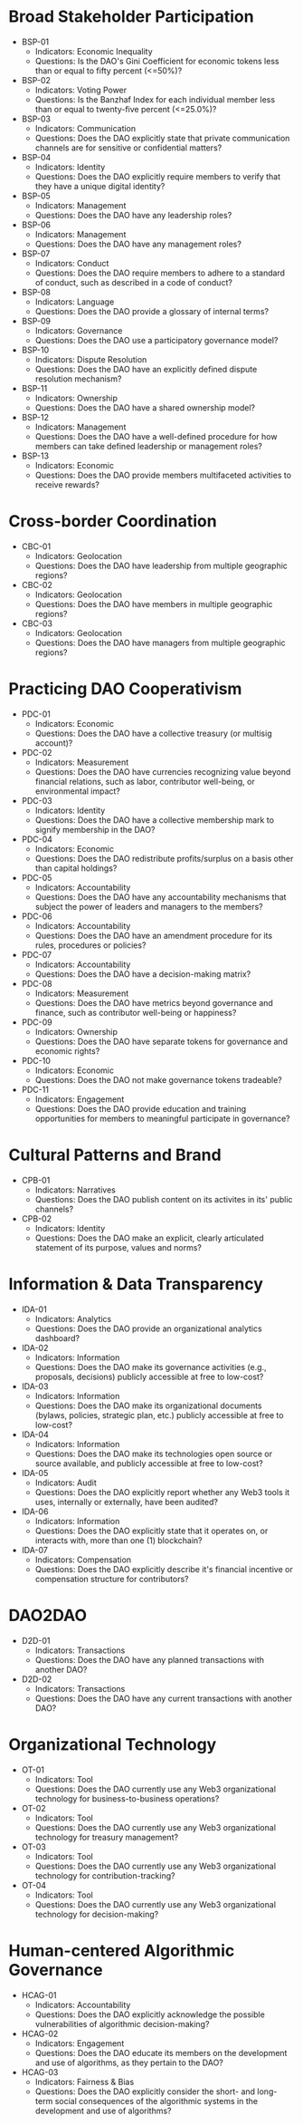 # Broad Stakeholder Participation
- BSP-01
  - Indicators: Economic Inequality
  - Questions: Is the DAO's Gini Coefficient for economic tokens less than or equal to fifty percent (<=50%)?
- BSP-02
  - Indicators: Voting Power
  - Questions: Is the Banzhaf Index for each individual member less than or equal to twenty-five percent (<=25.0%)?
- BSP-03
  - Indicators: Communication
  - Questions: Does the DAO explicitly state that private communication channels are for sensitive or confidential matters?
- BSP-04
  - Indicators: Identity
  - Questions: Does the DAO explicitly require members to verify that they have a unique digital identity?
- BSP-05
  - Indicators: Management
  - Questions: Does the DAO have any leadership roles?
- BSP-06
  - Indicators: Management
  - Questions: Does the DAO have any management roles?
- BSP-07
  - Indicators: Conduct
  - Questions: Does the DAO require members to adhere to a standard of conduct, such as described in a code of conduct?
- BSP-08
  - Indicators: Language
  - Questions: Does the DAO provide a glossary of internal terms?
- BSP-09
  - Indicators: Governance
  - Questions: Does the DAO use a participatory governance model?
- BSP-10
  - Indicators: Dispute Resolution
  - Questions: Does the DAO have an explicitly defined dispute resolution mechanism?
- BSP-11
  - Indicators: Ownership
  - Questions: Does the DAO have a shared ownership model?
- BSP-12
  - Indicators: Management
  - Questions: Does the DAO have a well-defined procedure for how members can take defined leadership or management roles?
- BSP-13
  - Indicators: Economic
  - Questions: Does the DAO provide members multifaceted activities to receive rewards?

# Cross-border Coordination
- CBC-01
  - Indicators: Geolocation
  - Questions: Does the DAO have leadership from multiple geographic regions?
- CBC-02
  - Indicators: Geolocation
  - Questions: Does the DAO have members in multiple geographic regions?
- CBC-03
  - Indicators: Geolocation
  - Questions: Does the DAO have managers from multiple geographic regions?

# Practicing DAO Cooperativism
- PDC-01
  - Indicators: Economic
  - Questions: Does the DAO have a collective treasury (or multisig account)?
- PDC-02
  - Indicators: Measurement
  - Questions: Does the DAO have currencies recognizing value beyond financial relations, such as labor, contributor well-being, or environmental impact?
- PDC-03
  - Indicators: Identity
  - Questions: Does the DAO have a collective membership mark to signify membership in the DAO?
- PDC-04
  - Indicators: Economic
  - Questions: Does the DAO redistribute profits/surplus on a basis other than capital holdings?
- PDC-05
  - Indicators: Accountability
  - Questions: Does the DAO have any accountability mechanisms that subject the power of leaders and managers to the members?
- PDC-06
  - Indicators: Accountability
  - Questions: Does the DAO have an amendment procedure for its rules, procedures or policies?
- PDC-07
  - Indicators: Accountability
  - Questions: Does the DAO have a decision-making matrix?
- PDC-08
  - Indicators: Measurement
  - Questions: Does the DAO have metrics beyond governance and finance, such as contributor well-being or happiness?
- PDC-09
  - Indicators: Ownership
  - Questions: Does the DAO have separate tokens for governance and economic rights?
- PDC-10
  - Indicators: Economic
  - Questions: Does the DAO not make governance tokens tradeable?
- PDC-11
  - Indicators: Engagement
  - Questions: Does the DAO provide education and training opportunities for members to meaningful participate in governance?

# Cultural Patterns and Brand
- CPB-01
  - Indicators: Narratives
  - Questions: Does the DAO publish content on its activites in its' public channels?
- CPB-02
  - Indicators: Identity
  - Questions: Does the DAO make an explicit, clearly articulated statement of its purpose, values and norms?

# Information & Data Transparency
- IDA-01
  - Indicators: Analytics
  - Questions: Does the DAO provide an organizational analytics dashboard?
- IDA-02
  - Indicators: Information
  - Questions: Does the DAO make its governance activities (e.g., proposals, decisions) publicly accessible at free to low-cost?
- IDA-03
  - Indicators: Information
  - Questions: Does the DAO make its organizational documents (bylaws, policies, strategic plan, etc.) publicly accessible at free to low-cost?
- IDA-04
  - Indicators: Information
  - Questions: Does the DAO make its technologies open source or source available, and publicly accessible at free to low-cost?
- IDA-05
  - Indicators: Audit
  - Questions: Does the DAO explicitly report whether any Web3 tools it uses, internally or externally, have been audited?
- IDA-06
  - Indicators: Information
  - Questions: Does the DAO explicitly state that it operates on, or interacts with, more than one (1) blockchain?
- IDA-07
  - Indicators: Compensation
  - Questions: Does the DAO explicitly describe it's financial incentive or compensation structure for contributors?

# DAO2DAO
- D2D-01
  - Indicators: Transactions
  - Questions: Does the DAO have any planned transactions with another DAO?
- D2D-02
  - Indicators: Transactions
  - Questions: Does the DAO have any current transactions with another DAO?

# Organizational Technology
- OT-01
  - Indicators: Tool
  - Questions: Does the DAO currently use any Web3 organizational technology for business-to-business operations?
- OT-02
  - Indicators: Tool
  - Questions: Does the DAO currently use any Web3 organizational technology for treasury management?
- OT-03
  - Indicators: Tool
  - Questions: Does the DAO currently use any Web3 organizational technology for contribution-tracking?
- OT-04
  - Indicators: Tool
  - Questions: Does the DAO currently use any Web3 organizational technology for decision-making?

# Human-centered Algorithmic Governance
- HCAG-01
  - Indicators: Accountability
  - Questions: Does the DAO explicitly acknowledge the possible vulnerabilities of algorithmic decision-making?
- HCAG-02
  - Indicators: Engagement
  - Questions: Does the DAO educate its members on the development and use of algorithms, as they pertain to the DAO?
- HCAG-03
  - Indicators: Fairness & Bias
  - Questions: Does the DAO explicitly consider the short- and long-term social consequences of the algorithmic systems in the development and use of algorithms?